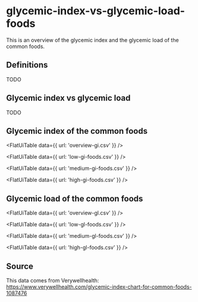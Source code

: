 # glycemic-index-vs-glycemic-load-foods

This is an overview of the glycemic index and the glycemic load of the common foods. 

## Definitions

TODO

## Glycemic index vs glycemic load

TODO

## Glycemic index of the common foods

<FlatUiTable
  data={{
    url: 'overview-gi.csv'
  }}
 />

<FlatUiTable
  data={{
    url: 'low-gi-foods.csv'
  }}
 />

 <FlatUiTable
  data={{
    url: 'medium-gi-foods.csv'
  }}
 />

 <FlatUiTable
  data={{
    url: 'high-gi-foods.csv'
  }}
 />

## Glycemic load of the common foods

<FlatUiTable
  data={{
    url: 'overview-gl.csv'
  }}
 />

<FlatUiTable
  data={{
    url: 'low-gl-foods.csv'
  }}
 />

 <FlatUiTable
  data={{
    url: 'medium-gl-foods.csv'
  }}
 />

 <FlatUiTable
  data={{
    url: 'high-gl-foods.csv'
  }}
 />

## Source

This data comes from Verywellhealth: https://www.verywellhealth.com/glycemic-index-chart-for-common-foods-1087476

